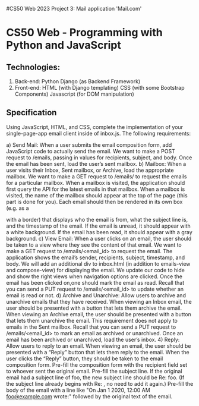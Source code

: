 #CS50 Web 2023 Project 3: Mail application 'Mail.com'

# CS50 Web - Programming with Python and JavaScript

## Technologies:
1) Back-end:
   Python
   Django (as Backend Framework)
2) Front-end:
   HTML (with Django templating)
   CSS (with some Bootstrap Components)
   Javascript (for DOM manipulation)
   
## Specification
Using JavaScript, HTML, and CSS, complete the implementation of your single-page-app email client inside of inbox.js. The following requirements:

a) Send Mail: When a user submits the email composition form, add JavaScript code to actually send the email.
   We want to make a POST request to /emails, passing in values for recipients, subject, and body.
   Once the email has been sent, load the user’s sent mailbox.
b) Mailbox: When a user visits their Inbox, Sent mailbox, or Archive, load the appropriate mailbox.
   We want to make a GET request to /emails/<mailbox> to request the emails for a particular mailbox.
   When a mailbox is visited, the application should first query the API for the latest emails in that mailbox.
   When a mailbox is visited, the name of the mailbox should appear at the top of the page (this part is done for you).
   Each email should then be rendered in its own box (e.g. as a <div> with a border) that displays who the email is from, what the subject line is, and the timestamp of the email.
   If the email is unread, it should appear with a white background. If the email has been read, it should appear with a gray background.
c) View Email: When a user clicks on an email, the user should be taken to a view where they see the content of that email.
   We want to make a GET request to /emails/<email_id> to request the email.
   The application shows the email’s sender, recipients, subject, timestamp, and body.
   We will add an additional div to inbox.html (in addition to emails-view and compose-view) for displaying the email. We update our code to hide and show the right views when navigation options are clicked.
   Once the email has been clicked on,one should mark the email as read. Recall that you can send a PUT request to /emails/<email_id> to update whether an email is read or not.
d) Archive and Unarchive: Allow users to archive and unarchive emails that they have received. 
   When viewing an Inbox email, the user should be presented with a button that lets them archive the email. When viewing an Archive email, the user should be presented with a button that lets them unarchive the email. This requirement does not apply to emails in the Sent mailbox.
   Recall that you can send a PUT request to /emails/<email_id> to mark an email as archived or unarchived.
   Once an email has been archived or unarchived, load the user’s inbox.
4) Reply: Allow users to reply to an email.
   When viewing an email, the user should be presented with a “Reply” button that lets them reply to the email.
   When the user clicks the “Reply” button, they should be taken to the email composition form.
   Pre-fill the composition form with the recipient field set to whoever sent the original email.
   Pre-fill the subject line. If the original email had a subject line of foo, the new subject line should be Re: foo. (If the subject line already begins with Re: , no need to add it again.)
   Pre-fill the body of the email with a line like "On Jan 1 2020, 12:00 AM foo@example.com wrote:" followed by the original text of the email.
